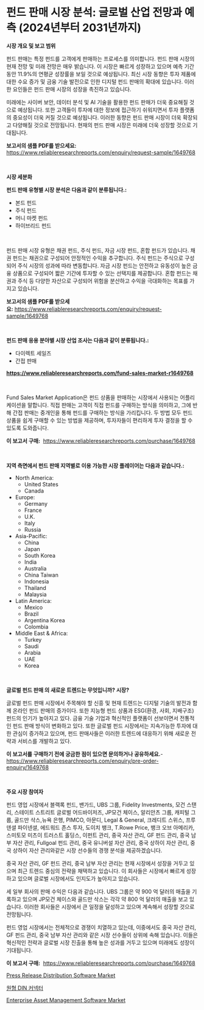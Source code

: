 <p><h1>펀드 판매 시장 분석: 글로벌 산업 전망과 예측 (2024년부터 2031년까지)</h1></p><p><strong>시장 개요 및 보고 범위</strong></p>
<p><p>펀드 판매는 특정 펀드를 고객에게 판매하는 프로세스를 의미합니다. 펀드 판매 시장의 현재 전망 및 미래 전망은 매우 밝습니다. 이 시장은 빠르게 성장하고 있으며 예측 기간 동안 11.9%의 연평균 성장률을 보일 것으로 예상됩니다. 최신 시장 동향은 투자 제품에 대한 수요 증가 및 금융 기술 발전으로 인한 디지털 펀드 판매의 확대에 있습니다. 이러한 요인들은 펀드 판매 시장의 성장을 촉진하고 있습니다.</p><p>미래에는 사이버 보안, 데이터 분석 및 AI 기술을 활용한 펀드 판매가 더욱 중요해질 것으로 예상됩니다. 또한 고객들이 투자에 대한 정보에 접근하기 쉬워지면서 투자 플랫폼의 중요성이 더욱 커질 것으로 예상됩니다. 이러한 동향은 펀드 판매 시장이 더욱 확장되고 다양해질 것으로 전망됩니다. 현재의 펀드 판매 시장은 미래에 더욱 성장할 것으로 기대됩니다.</p></p>
<p><strong>보고서의 샘플 PDF를 받으세요:</strong> <a href="https://www.reliableresearchreports.com/enquiry/request-sample/1649768">https://www.reliableresearchreports.com/enquiry/request-sample/1649768</a></p>
<p>&nbsp;</p>
<p><strong>시장 세분화</strong></p>
<p><strong>펀드 판매 유형별 시장 분석은 다음과 같이 분류됩니다.:</strong></p>
<p><ul><li>본드 펀드</li><li>주식 펀드</li><li>머니 마켓 펀드</li><li>하이브리드 펀드</li></ul></p>
<p>&nbsp;</p>
<p><p>펀드 판매 시장 유형은 채권 펀드, 주식 펀드, 자금 시장 펀드, 혼합 펀드가 있습니다. 채권 펀드는 채권으로 구성되어 안정적인 수익을 추구합니다. 주식 펀드는 주식으로 구성되어 주식 시장의 성과에 따라 변동합니다. 자금 시장 펀드는 안전하고 유동성이 높은 금융 상품으로 구성되어 짧은 기간에 투자할 수 있는 선택지를 제공합니다. 혼합 펀드는 채권과 주식 등 다양한 자산으로 구성되어 위험을 분산하고 수익을 극대화하는 목표를 가지고 있습니다.</p></p>
<p><strong>보고서의 샘플 PDF를 받으세요:</strong>&nbsp;<a href="https://www.reliableresearchreports.com/enquiry/request-sample/1649768">https://www.reliableresearchreports.com/enquiry/request-sample/1649768</a></p>
<p>&nbsp;</p>
<p><strong> 펀드 판매 응용 분야별 시장 산업 조사는 다음과 같이 분류됩니다.:</strong></p>
<p><ul><li>다이렉트 세일즈</li><li>간접 판매</li></ul></p>
<p><strong><a href="https://www.reliableresearchreports.com/fund-sales-market-r1649768">https://www.reliableresearchreports.com/fund-sales-market-r1649768</a></strong></p>
<p>&nbsp;</p>
<p><p>Fund Sales Market Application은 펀드 상품을 판매하는 시장에서 사용되는 어플리케이션을 말합니다. 직접 판매는 고객이 직접 펀드를 구매하는 방식을 의미하고, 그에 반해 간접 판매는 중개인을 통해 펀드를 구매하는 방식을 가리킵니다. 두 방법 모두 펀드 상품을 쉽게 구매할 수 있는 방법을 제공하며, 투자자들이 편리하게 투자 결정을 할 수 있도록 도와줍니다.</p></p>
<p><strong>이 보고서 구매:</strong>&nbsp; <a href="https://www.reliableresearchreports.com/purchase/1649768">https://www.reliableresearchreports.com/purchase/1649768</a></p>
<p>&nbsp;</p>
<p><strong>지역 측면에서 펀드 판매 지역별로 이용 가능한 시장 플레이어는 다음과 같습니다.:</strong></p>
<p><ul>
    <li>
        North America:
        <ul>
            <li>United States</li>
            <li>Canada</li>
        </ul>
    </li>
    <li>
        Europe:
        <ul>
            <li>Germany</li>
            <li>France</li>
            <li>U.K.</li>
            <li>Italy</li>
            <li>Russia</li>
        </ul>
    </li>
    <li>
        Asia-Pacific:
        <ul>
            <li>China</li>
            <li>Japan</li>
            <li>South Korea</li>
            <li>India</li>
            <li>Australia</li>
            <li>China Taiwan</li>
            <li>Indonesia</li>
            <li>Thailand</li>
            <li>Malaysia</li>
        </ul>
    </li>
    <li>
        Latin America:
        <ul>
            <li>Mexico</li>
            <li>Brazil</li>
            <li>Argentina Korea</li>
            <li>Colombia</li>
        </ul>
    </li>
    <li>
        Middle East & Africa:
        <ul>
            <li>Turkey</li>
            <li>Saudi</li>
            <li>Arabia</li>
            <li>UAE</li>
            <li>Korea</li>
        </ul>
    </li>
    </ul></p>
<p>&nbsp;</p>
<p><strong>글로벌 펀드 판매 의 새로운 트렌드는 무엇입니까? 시장?</strong></p>
<p><p>글로벌 펀드 판매 시장에서 주목해야 할 신흥 및 현재 트렌드는 디지털 기술의 발전과 함께 온라인 펀드 판매의 증가이다. 또한 지능형 펀드 상품과 ESG(환경, 사회, 지배구조) 펀드의 인기가 높아지고 있다. 금융 기술 기업과 혁신적인 플랫폼이 선보이면서 전통적인 펀드 판매 방식이 변화하고 있다. 또한 글로벌 펀드 시장에서는 지속가능한 투자에 대한 관심이 증가하고 있으며, 펀드 판매사들은 이러한 트렌드에 대응하기 위해 새로운 전략과 서비스를 개발하고 있다.</p></p>
<p><strong>이 보고서를 구매하기 전에 궁금한 점이 있으면 문의하거나 공유하세요.</strong>- <a href="https://www.reliableresearchreports.com/enquiry/pre-order-enquiry/1649768">https://www.reliableresearchreports.com/enquiry/pre-order-enquiry/1649768</a></p>
<p>&nbsp;</p>
<p><strong>주요 시장 참여자</strong></p>
<p><p>펀드 영업 시장에서 블랙록 펀드, 밴가드, UBS 그룹, Fidelity Investments, 모건 스탠리, 스테이트 스트리트 글로벌 어드바이저즈, JP모건 체이스, 알리안츠 그룹, 캐피털 그룹, 골드만 삭스,뉴욕 은행, PIMCO, 아문디, Legal & General, 크레디트 스위스, 프루덴셜 파이넨셜, 에드워드 존스 투자, 도이치 뱅크, T.Rowe Price, 뱅크 오브 아메리카, 스미토모 미츠이 트러스트 홀딩스, 이펀트 관리, 중국 자산 관리, GF 펀드 관리, 중국 남부 자산 관리, Fullgoal 펀드 관리, 중국 유니버설 자산 관리, 중국 상하이 자산 관리, 중국 상하이 자산 관리와같은 시장 선수들의 경쟁 분석을 제공하겠습니다.</p><p>중국 자산 관리, GF 펀드 관리, 중국 남부 자산 관리는 현재 시장에서 성장을 거두고 있으며 최근 트렌드 중심의 전략을 채택하고 있습니다. 이 회사들은 시장에서 빠르게 성장하고 있으며 글로벌 시장에서도 인지도가 높아지고 있습니다.</p><p>세 일부 회사의 판매 수익은 다음과 같습니다. UBS 그룹은 약 900 억 달러의 매출을 기록하고 있으며 JP모건 체이스와 골드만 삭스는 각각 약 800 억 달러의 매출을 보고 있습니다. 이러한 회사들은 시장에서 큰 일정을 달성하고 있으며 계속해서 성장할 것으로 전망됩니다.</p><p>펀드 영업 시장에서는 전체적으로 경쟁이 치열하고 있는데, 이중에서도 중국 자산 관리, GF 펀드 관리, 중국 남부 자산 관리와 같은 시장 선수들이 상위에 속해 있습니다. 이들은 혁신적인 전략과 글로벌 시장 진출을 통해 높은 성과를 거두고 있으며 미래에도 성장이 기대됩니다.</p></p>
<p><strong>이 보고서 구매:</strong>&nbsp;&nbsp;<a href="https://www.reliableresearchreports.com/purchase/1649768">https://www.reliableresearchreports.com/purchase/1649768</a></p>
<p><p><a href="https://www.linkedin.com/pulse/press-release-distribution-software-market-analysis-sze-forecasted-voilf?trackingId=Y5fz4mF4JB3r67JGia6EFQ%3D%3D">Press Release Distribution Software Market</a></p><p><a href="https://medium.com/@brianakoepp2023/%EC%9B%90%ED%98%95-din-%EC%BB%A4%EB%84%A5%ED%84%B0-%EC%8B%9C%EC%9E%A5-2031%EB%85%84%EA%B9%8C%EC%A7%80%EC%9D%98-%ED%8A%B8%EB%A0%8C%EB%93%9C-%EC%98%88%EC%B8%A1-%EB%B0%8F-%EA%B2%BD%EC%9F%81-%EB%B6%84%EC%84%9D-7de4dc0e17b7">원형 DIN 커넥터</a></p><p><a href="https://www.linkedin.com/pulse/enterprise-asset-management-software-market-outlook-industry-bweoe?trackingId=m1NGR1rgpLkwtsnZihPscQ%3D%3D">Enterprise Asset Management Software Market</a></p></p>